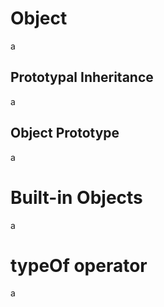 # Object
a

## Prototypal Inheritance
a

## Object Prototype
a


# Built-in Objects
a

# typeOf operator
a
